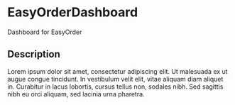 # EasyOrderDashboard
Dashboard for EasyOrder

## Description
Lorem ipsum dolor sit amet, consectetur adipiscing elit. Ut malesuada ex ut augue congue tincidunt. In vestibulum velit elit, vitae aliquam diam aliquet in. Curabitur in lacus lobortis, cursus tellus non, sodales nibh. Sed sagittis nibh eu orci aliquam, sed lacinia urna pharetra. 
